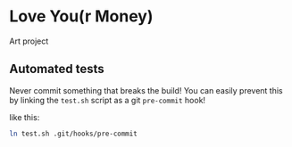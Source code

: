 # Love You(r Money)
Art project

## Automated tests
Never commit something that breaks the build! You can
easily prevent this by linking the `test.sh` script as a git `pre-commit` hook!

like this:
```bash
ln test.sh .git/hooks/pre-commit
```

